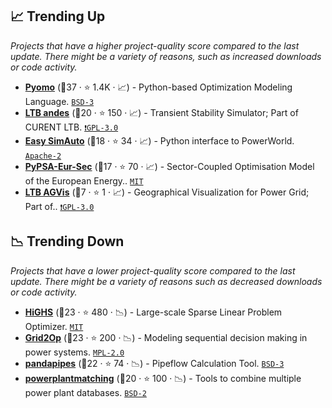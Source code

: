 ## 📈 Trending Up

_Projects that have a higher project-quality score compared to the last update. There might be a variety of reasons, such as increased downloads or code activity._

- <b><a href="https://www.pyomo.org">Pyomo</a></b> (🥇37 ·  ⭐ 1.4K · 📈) - Python-based Optimization Modeling Language. <code><a href="http://bit.ly/3aKzpTv">BSD-3</a></code> <code><img src="https://www.python.org/static/favicon.ico" style="display:inline;" width="13" height="13"></code> <code><img src="https://raw.githubusercontent.com/ml-tooling/best-of-ml-python/main/config/images/jupyter.ico" style="display:inline;" width="13" height="13"></code>
- <b><a href="https://github.com/cuihantao/andes">LTB andes</a></b> (🥇20 ·  ⭐ 150 · 📈) - Transient Stability Simulator; Part of CURENT LTB. <code><a href="http://bit.ly/2M0xdwT">❗️GPL-3.0</a></code> <code><img src="https://www.python.org/static/favicon.ico" style="display:inline;" width="13" height="13"></code> <code><img src="https://raw.githubusercontent.com/ml-tooling/best-of-ml-python/main/config/images/jupyter.ico" style="display:inline;" width="13" height="13"></code> <code><img src="https://github.com/CURENT/ltb2/blob/main/images/icon/LTB.ico" style="display:inline;" width="13" height="13"></code> <code><img src="https://github.com/CURENT/ltb2/blob/main/images/icon/CURENT_Logo_Transparent.ico" style="display:inline;" width="13" height="13"></code>
- <b><a href="https://github.com/mzy2240/ESA">Easy SimAuto</a></b> (🥇18 ·  ⭐ 34 · 📈) - Python interface to PowerWorld. <code><a href="http://bit.ly/3nYMfla">Apache-2</a></code> <code><img src="https://www.python.org/static/favicon.ico" style="display:inline;" width="13" height="13"></code>
- <b><a href="https://pypsa.org">PyPSA-Eur-Sec</a></b> (🥉17 ·  ⭐ 70 · 📈) - Sector-Coupled Optimisation Model of the European Energy.. <code><a href="http://bit.ly/34MBwT8">MIT</a></code> <code><img src="https://www.python.org/static/favicon.ico" style="display:inline;" width="13" height="13"></code>
- <b><a href="https://github.com/CURENT/agvis">LTB AGVis</a></b> (🥉7 ·  ⭐ 1 · 📈) - Geographical Visualization for Power Grid; Part of.. <code><a href="http://bit.ly/2M0xdwT">❗️GPL-3.0</a></code> <code><img src="https://github.com/CURENT/ltb2/blob/main/images/icon/LTB.ico" style="display:inline;" width="13" height="13"></code> <code><img src="https://github.com/CURENT/ltb2/blob/main/images/icon/CURENT_Logo_Transparent.ico" style="display:inline;" width="13" height="13"></code>

## 📉 Trending Down

_Projects that have a lower project-quality score compared to the last update. There might be a variety of reasons such as decreased downloads or code activity._

- <b><a href="https://highs.dev/">HiGHS</a></b> (🥉23 ·  ⭐ 480 · 📉) - Large-scale Sparse Linear Problem Optimizer. <code><a href="http://bit.ly/34MBwT8">MIT</a></code> <code><img src="https://www.python.org/static/favicon.ico" style="display:inline;" width="13" height="13"></code>
- <b><a href="https://l2rpn.chalearn.org/">Grid2Op</a></b> (🥇23 ·  ⭐ 200 · 📉) - Modeling sequential decision making in power systems. <code><a href="http://bit.ly/3postzC">MPL-2.0</a></code> <code><img src="https://www.python.org/static/favicon.ico" style="display:inline;" width="13" height="13"></code> <code><img src="https://raw.githubusercontent.com/ml-tooling/best-of-ml-python/main/config/images/jupyter.ico" style="display:inline;" width="13" height="13"></code>
- <b><a href="https://www.pandapipes.org/">pandapipes</a></b> (🥇22 ·  ⭐ 74 · 📉) - Pipeflow Calculation Tool. <code><a href="http://bit.ly/3aKzpTv">BSD-3</a></code> <code><img src="https://www.python.org/static/favicon.ico" style="display:inline;" width="13" height="13"></code>
- <b><a href="https://pypsa.org">powerplantmatching</a></b> (🥉20 ·  ⭐ 100 · 📉) - Tools to combine multiple power plant databases. <code><a href="http://bit.ly/3rqEWVr">BSD-2</a></code> <code><img src="https://www.python.org/static/favicon.ico" style="display:inline;" width="13" height="13"></code>

